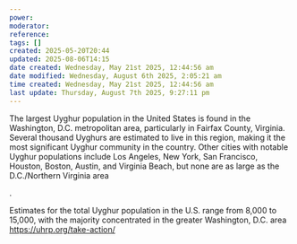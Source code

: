 ```yaml
---
power: 
moderator: 
reference: 
tags: []
created: 2025-05-20T20:44
updated: 2025-08-06T14:15
date created: Wednesday, May 21st 2025, 12:44:56 am
date modified: Wednesday, August 6th 2025, 2:05:21 am
time created: Wednesday, May 21st 2025, 12:44:56 am
last update: Thursday, August 7th 2025, 9:27:11 pm
---
```


The largest Uyghur population in the United States is found in the Washington, D.C. metropolitan area, particularly in Fairfax County, Virginia. Several thousand Uyghurs are estimated to live in this region, making it the most significant Uyghur community in the country[](https://en.wikipedia.org/wiki/Uyghur_Americans)[](https://www.uyghuraa.org/who-are-the-uyghurs)[](https://pdxscholar.library.pdx.edu/cgi/viewcontent.cgi?article=1294&context=younghistorians). Other cities with notable Uyghur populations include Los Angeles, New York, San Francisco, Houston, Boston, Austin, and Virginia Beach, but none are as large as the D.C./Northern Virginia area[](https://en.wikipedia.org/wiki/Uyghur_Americans)[](https://www.uyghuraa.org/who-are-the-uyghurs)

.

Estimates for the total Uyghur population in the U.S. range from 8,000 to 15,000, with the majority concentrated in the greater Washington, D.C. area
https://uhrp.org/take-action/